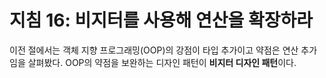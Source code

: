 # 지침 16: 비지터를 사용해 연산을 확장하라
이전 절에서는 객체 지향 프로그래밍(OOP)의 강점이 타입 추가이고 약점은 연산 추가임을 살펴봤다. OOP의 약점을 보완하는 디자인 패턴이 **비지터 디자인 패턴**이다.


